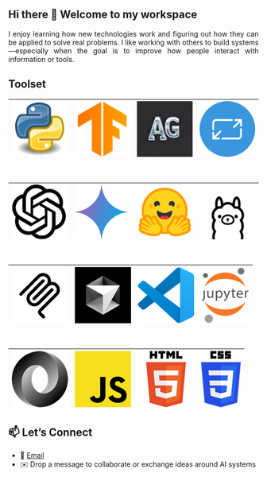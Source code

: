 ## Hi there 👋 Welcome to my workspace
<div align="justify">
I enjoy learning how new technologies work and figuring out how they can be applied to solve real problems. I like working with others to build systems—especially when the goal is to improve how people interact with information or tools.
</div>

## Toolset

<div align="center">

| [![Python](1.png)](https://www.python.org/) | [![TF](2.png)](https://www.tensorflow.org/) | [![Autogen](7.png)](https://microsoft.github.io/autogen/stable/) | [![AdaptiveCards](8.png)](https://adaptivecards.microsoft.com/) |
|------------------------|------------------------|------------------------|------------------------|
</div>
<br> 

<div align="center">

|[![OpenAI](4.png)](https://openai.com/) | [![Gemini](5.png)](https://gemini.google.com/app) | [![HF](3.png)](https://huggingface.co/) | [![Ollama](15.png)](https://ollama.com/) | 
|------------------------|------------------------|------------------------|------------------------|
</div>
<br> 

<div align="center">

| [![MCP](16.png)](https://modelcontextprotocol.io/introduction) | [![Cursor](6.png)](https://cursor.com/)  | [![VSCode](9.png)](https://code.visualstudio.com/docs) | [![Jupyter](10.png)](https://docs.jupyter.org/en/latest/)|
|------------------------|------------------------|------------------------|------------------------|
</div>
<br>

<div align="center">

| [![JSON](14.png)](https://www.json.org/json-en.html) | [![JS](11.png)](https://developer.mozilla.org/en-US/docs/Web/JavaScript) | [![HTML](12.png)](https://developer.mozilla.org/en-US/docs/Web/HTML) | [![CSS](13.png)](https://developer.mozilla.org/en-US/docs/Web/CSS) |
|------------------------|------------------------|------------------------|------------------------|
</div>


## 📫 Let’s Connect
- 💼 [Email](shwatgal@gmail.com)
- ✉️ Drop a message to collaborate or exchange ideas around AI systems

<!--
**shtgl/shtgl** is a ✨ _special_ ✨ repository because its `README.md` (this file) appears on your GitHub profile.

Here are some ideas to get you started:

- 🔭 I’m currently working on ...
- 🌱 I’m currently learning ...
- 👯 I’m looking to collaborate on ...
- 🤔 I’m looking for help with ...
- 💬 Ask me about ...
- 📫 How to reach me: ...
- 😄 Pronouns: ...
- ⚡ Fun fact: ...
-->
